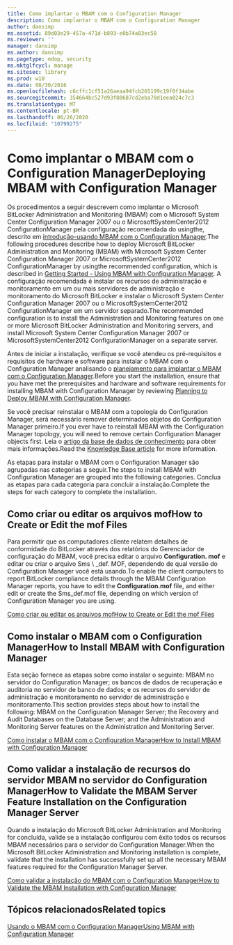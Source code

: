 ```yaml
---
title: Como implantar o MBAM com o Configuration Manager
description: Como implantar o MBAM com o Configuration Manager
author: dansimp
ms.assetid: 89d03e29-457a-471d-b893-e0b74a83ec50
ms.reviewer: ''
manager: dansimp
ms.author: dansimp
ms.pagetype: mdop, security
ms.mktglfcycl: manage
ms.sitesec: library
ms.prod: w10
ms.date: 08/30/2016
ms.openlocfilehash: c6cffc1cf51a26aeaa94fcb265199c19f0f34abe
ms.sourcegitcommit: 354664bc527d93f80687cd2eba70d1eea024c7c3
ms.translationtype: MT
ms.contentlocale: pt-BR
ms.lasthandoff: 06/26/2020
ms.locfileid: "10799275"
---
```

# <span data-ttu-id="6d656-103">Como implantar o MBAM com o Configuration Manager</span><span class="sxs-lookup"><span data-stu-id="6d656-103">Deploying MBAM with Configuration Manager</span></span>


<span data-ttu-id="6d656-104">Os procedimentos a seguir descrevem como implantar o Microsoft BitLocker Administration and Monitoring (MBAM) com o Microsoft System Center Configuration Manager 2007 ou o MicrosoftSystemCenter2012 ConfigurationManager pela configuração recomendada do usingthe, descrito em [introdução-usando MBAM com o Configuration Manager](getting-started---using-mbam-with-configuration-manager.md).</span><span class="sxs-lookup"><span data-stu-id="6d656-104">The following procedures describe how to deploy Microsoft BitLocker Administration and Monitoring (MBAM) with Microsoft System Center Configuration Manager 2007 or MicrosoftSystemCenter2012 ConfigurationManager by usingthe recommended configuration, which is described in [Getting Started - Using MBAM with Configuration Manager](getting-started---using-mbam-with-configuration-manager.md).</span></span> <span data-ttu-id="6d656-105">A configuração recomendada é instalar os recursos de administração e monitoramento em um ou mais servidores de administração e monitoramento do Microsoft BitLocker e instalar o Microsoft System Center Configuration Manager 2007 ou o MicrosoftSystemCenter2012 ConfigurationManager em um servidor separado.</span><span class="sxs-lookup"><span data-stu-id="6d656-105">The recommended configuration is to install the Administration and Monitoring features on one or more Microsoft BitLocker Administration and Monitoring servers, and install Microsoft System Center Configuration Manager 2007 or MicrosoftSystemCenter2012 ConfigurationManager on a separate server.</span></span>

<span data-ttu-id="6d656-106">Antes de iniciar a instalação, verifique se você atendeu os pré-requisitos e requisitos de hardware e software para instalar o MBAM com o Configuration Manager analisando o [planejamento para implantar o MBAM com o Configuration Manager](planning-to-deploy-mbam-with-configuration-manager-2.md).</span><span class="sxs-lookup"><span data-stu-id="6d656-106">Before you start the installation, ensure that you have met the prerequisites and hardware and software requirements for installing MBAM with Configuration Manager by reviewing [Planning to Deploy MBAM with Configuration Manager](planning-to-deploy-mbam-with-configuration-manager-2.md).</span></span>

<span data-ttu-id="6d656-107">Se você precisar reinstalar o MBAM com a topologia do Configuration Manager, será necessário remover determinados objetos do Configuration Manager primeiro.</span><span class="sxs-lookup"><span data-stu-id="6d656-107">If you ever have to reinstall MBAM with the Configuration Manager topology, you will need to remove certain Configuration Manager objects first.</span></span> <span data-ttu-id="6d656-108">Leia o [artigo da base de dados de conhecimento](https://go.microsoft.com/fwlink/?LinkId=286306) para obter mais informações.</span><span class="sxs-lookup"><span data-stu-id="6d656-108">Read the [Knowledge Base article](https://go.microsoft.com/fwlink/?LinkId=286306) for more information.</span></span>

<span data-ttu-id="6d656-109">As etapas para instalar o MBAM com o Configuration Manager são agrupadas nas categorias a seguir.</span><span class="sxs-lookup"><span data-stu-id="6d656-109">The steps to install MBAM with Configuration Manager are grouped into the following categories.</span></span> <span data-ttu-id="6d656-110">Conclua as etapas para cada categoria para concluir a instalação.</span><span class="sxs-lookup"><span data-stu-id="6d656-110">Complete the steps for each category to complete the installation.</span></span>

## <span data-ttu-id="6d656-111">Como criar ou editar os arquivos mof</span><span class="sxs-lookup"><span data-stu-id="6d656-111">How to Create or Edit the mof Files</span></span>


<span data-ttu-id="6d656-112">Para permitir que os computadores cliente relatem detalhes de conformidade do BitLocker através dos relatórios do Gerenciador de configuração do MBAM, você precisa editar o arquivo **Configuration. mof** e editar ou criar o arquivo Sms \ _def. MOF, dependendo de qual versão do Configuration Manager você está usando.</span><span class="sxs-lookup"><span data-stu-id="6d656-112">To enable the client computers to report BitLocker compliance details through the MBAM Configuration Manager reports, you have to edit the **Configuration.mof** file, and either edit or create the Sms\_def.mof file, depending on which version of Configuration Manager you are using.</span></span>

[<span data-ttu-id="6d656-113">Como criar ou editar os arquivos mof</span><span class="sxs-lookup"><span data-stu-id="6d656-113">How to Create or Edit the mof Files</span></span>](how-to-create-or-edit-the-mof-files.md)

## <span data-ttu-id="6d656-114">Como instalar o MBAM com o Configuration Manager</span><span class="sxs-lookup"><span data-stu-id="6d656-114">How to Install MBAM with Configuration Manager</span></span>


<span data-ttu-id="6d656-115">Esta seção fornece as etapas sobre como instalar o seguinte: MBAM no servidor do Configuration Manager; os bancos de dados de recuperação e auditoria no servidor de banco de dados; e os recursos do servidor de administração e monitoramento no servidor de administração e monitoramento.</span><span class="sxs-lookup"><span data-stu-id="6d656-115">This section provides steps about how to install the following: MBAM on the Configuration Manager Server; the Recovery and Audit Databases on the Database Server; and the Administration and Monitoring Server features on the Administration and Monitoring Server.</span></span>

[<span data-ttu-id="6d656-116">Como instalar o MBAM com o Configuration Manager</span><span class="sxs-lookup"><span data-stu-id="6d656-116">How to Install MBAM with Configuration Manager</span></span>](how-to-install-mbam-with-configuration-manager.md)

## <span data-ttu-id="6d656-117">Como validar a instalação de recursos do servidor MBAM no servidor do Configuration Manager</span><span class="sxs-lookup"><span data-stu-id="6d656-117">How to Validate the MBAM Server Feature Installation on the Configuration Manager Server</span></span>


<span data-ttu-id="6d656-118">Quando a instalação do Microsoft BitLocker Administration and Monitoring for concluída, valide se a instalação configurou com êxito todos os recursos MBAM necessários para o servidor do Configuration Manager.</span><span class="sxs-lookup"><span data-stu-id="6d656-118">When the Microsoft BitLocker Administration and Monitoring installation is complete, validate that the installation has successfully set up all the necessary MBAM features required for the Configuration Manager Server.</span></span>

[<span data-ttu-id="6d656-119">Como validar a instalação do MBAM com o Configuration Manager</span><span class="sxs-lookup"><span data-stu-id="6d656-119">How to Validate the MBAM Installation with Configuration Manager</span></span>](how-to-validate-the-mbam-installation-with-configuration-manager.md)

## <span data-ttu-id="6d656-120">Tópicos relacionados</span><span class="sxs-lookup"><span data-stu-id="6d656-120">Related topics</span></span>


[<span data-ttu-id="6d656-121">Usando o MBAM com o Configuration Manager</span><span class="sxs-lookup"><span data-stu-id="6d656-121">Using MBAM with Configuration Manager</span></span>](using-mbam-with-configuration-manager.md)

 

 





